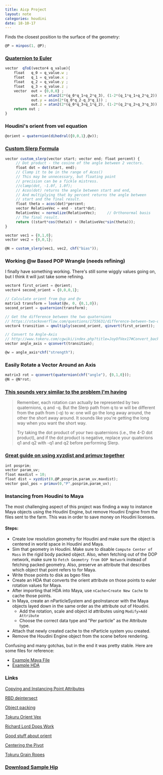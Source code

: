 ```yaml
---
title: Aicp Project
layout: note
categories: houdini
date: 18-10-17
---
```


Finds the closest position to the surface of the geometry:
```javascript
@P = minpos(1, @P);
```

### [Quaternion to Euler](https://forums.odforce.net/topic/3440-quaternion-to-euler/)
```javascript
vector  qToE(vector4 q_value){
    float   q_0 = q_value.w ; 
    float   q_1 = q_value.x ; 
    float   q_2 = q_value.y ; 
    float   q_3 = q_value.z ; 
    vector  out = {0,0,0} ; 
            out.x = atan2(2*(q_0*q_1+q_2*q_3), (1-2*(q_1*q_1+q_2*q_2))) ; 
            out.y = asin(2*(q_0*q_2-q_3*q_1)) ;
            out.z = atan2(2*(q_0*q_3+q_1*q_2), (1-2*(q_2*q_2+q_3*q_3))) ;
    return out ; 
}
```

### Houdini's orient from vel equation
```javascript
@orient = quaternion(dihedral({0,0,1},@v));
```

### [Custom Slerp Formula](https://keithmaggio.wordpress.com/2011/02/15/math-magician-lerp-slerp-and-nlerp/)
```javascript
vector custom_slerp(vector start; vector end; float percent) {
     // Dot product - the cosine of the angle between 2 vectors.
     float dot = dot(start, end);     
     // Clamp it to be in the range of Acos()
     // This may be unnecessary, but floating point
     // precision can be a fickle mistress.
     //clamp(dot, -1.0f, 1.0f);
     // Acos(dot) returns the angle between start and end,
     // And multiplying that by percent returns the angle between
     // start and the final result.
     float theta = acos(dot)*percent;
     vector RelativeVec = end - start*dot;
     RelativeVec = normalize(RelativeVec);     // Orthonormal basis
     // The final result.
     return ((start*cos(theta)) + (RelativeVec*sin(theta)));
}

vector vec1 = {0,1,0};
vector vec2 = {0,0,1};

@N = custom_slerp(vec1, vec2, chf("bias"));
```
### Working @w Based POP Wrangle (needs refining)
I finally have something working. There's still some wiggly values going on, but I think it will just take some refining.
```javascript
vector4 first_orient = @orient;
vector4 second_orient = {0,0,0,1};

// Calculate orient from @up and @v
matrix3 transform = lookat(@v, 0, {0,1,0});
second_orient = quaternion(transform);

// Get the difference between the two quaternions
// https://stackoverflow.com/questions/1755631/difference-between-two-quaternions
vector4 transition = qmultiply(second_orient, qinvert(first_orient));

// Convert to Angle-Axis
// http://www.tokeru.com/cgwiki/index.php?title=JoyOfVex17#Convert_back_to_matrix
vector angle_axis = qconvert(transition);

@w = angle_axis*chf("strength");
```

### Easily Rotate a Vector Around an Axis
```javascript
matrix3 rot = qconvert(quaternion(chf("angle"), {0,1,0}));
@N = @N*rot;
```

### [This sounds very similar to the problem I'm having](https://stackoverflow.com/questions/2886606/flipping-issue-when-interpolating-rotations-using-quaternions)
>Remember, each rotation can actually be represented by two quaternions, q and -q. But the Slerp path from q to w will be different from the path from (-q) to w: one will go the long away around, the other the short away around. It sounds like you're getting the long way when you want the short way.
>
>Try taking the dot product of your two quaternions (i.e., the 4-D dot product), and if the dot product is negative, replace your quaterions q1 and q2 with -q1 and q2 before performing Slerp.

### [Great guide on using xyzdist and primuv together](http://www.toadstorm.com/blog/?p=465)
```javascript
int posprim;
vector param_uv;
float maxdist = 10;
float dist = xyzdist(0,@P,posprim,param_uv,maxdist);
vector goal_pos = primuv(0,"P",posprim,param_uv);
```

### Instancing from Houdini to Maya
The most challenging aspect of this project was finding a way to instance Maya objects using the Houdini Engine, but remove Houdini Engine from the files sent to the farm. This was in order to save money on Houdini licenses.

#### Steps:
- Create low resolution geometry for Houdini and make sure the object is centered in world space in Houdini and Maya.
- Sim that geometry in Houdini. Make sure to disable `Compute Center of Mass` in the rigid body packed object. Also, when fetching out of the DOP network, make sure to `Fetch Geometry from DOP Network` instead of fetching packed geometry. Also, preserve an attribute that describes which object that point refers to for Maya.
- Write those points to disk as bgeo files
- Create an HDA that converts the orient attribute on those points to euler rotation values for Maya.
- After importing that HDA into Maya, use `nCache>Create New Cache` to cache those points.
- In Maya, create an nParticleSystem and geoInstancer with the Maya objects layed down in the same order as the attribute out of Houdini.
    - Add the rotation, scale and object id attributes using `Modify>Add Attribute`
    - Choose the correct data type and "Per particle" as the Attribute type.
- Attach that newly created cache to the nParticle system you created.
- Remove the Houdini Engine object from the scene before rendering.

Confusing and many gotchas, but in the end it was pretty stable. Here are some files for reference:
- [Example Maya File](/assets/projects/maya/18-11-16-example-maya-instancer.ma)
- [Example HDA](/assets/projects/houdini/18-11-16-example-hda.hda)

### Links
[Copying and Instancing Point Attributes](http://www.sidefx.com/docs/houdini/copy/instanceattrs.html)

[RBD deintersect](http://www.tokeru.com/cgwiki/index.php?title=HoudiniDops)

[Object packing](https://vimeo.com/190660612)

[Tokuru Orient Vex](http://www.tokeru.com/cgwiki/index.php?title=JoyOfVex17)

[Richard Lord Dops Work](http://richardlord.tumblr.com/page/2)

[Good stuff about orient](https://www.sidefx.com/forum/topic/53253/)

[Centering the Pivot](https://forums.odforce.net/topic/29350-custom-pivot-location-on-packed-primitives/)

[Tokuru Grain Ropes](http://www.tokeru.com/cgwiki/index.php?title=HoudiniDops#Grain_solver_for_hair)


### [Download Sample Hip](/assets/projects/houdini/18-11-16-AICP-project.hip)